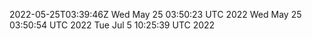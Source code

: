 2022-05-25T03:39:46Z
Wed May 25 03:50:23 UTC 2022
Wed May 25 03:50:54 UTC 2022
Tue Jul  5 10:25:39 UTC 2022
